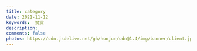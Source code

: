 ```yaml
---
title: category
date: 2021-11-12
keywords:  赞赏
description: 
comments: false
photos: https://cdn.jsdelivr.net/gh/honjun/cdn@1.4/img/banner/client.jpg
---
```

